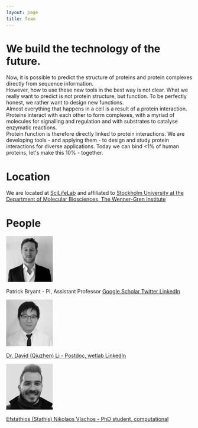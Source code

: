 ```yaml
---
layout: page
title: Team
---
```



# We build the technology of the future.

Now, it is possible to predict the structure of proteins and protein complexes directly from sequence information.
\
However, how to use these new tools in the best way is not clear.
What we really want to predict is not protein structure, but function.
To be perfectly honest, we rather want to design new functions.
\
Almost everything that happens in a cell is a result of a protein interaction.
Proteins interact with each other to form complexes, with a myriad of molecules for signalling and regulation
and with substrates to catalyse enzymatic reactions.
\
Protein function is therefore directly linked to protein interactions.
We are developing tools - and applying them - to design and study protein interactions
for diverse applications. Today we can bind <1% of human proteins, let's make this 10% - together.

# Location
We are located at [SciLifeLab](https://www.scilifelab.se) and affiliated to [Stockholm University at the Department of Molecular Biosciences, The Wenner-Gren Institute](https://www.su.se/department-of-molecular-biosciences-the-wenner-gren-institute/)


# People

<img src="./assets/patrick_portrait.jpeg" width="25%" height="25%"  />

Patrick Bryant - PI, Assistant Professor
<a href="https://scholar.google.com/citations?user=KPlaFQQAAAAJ&hl=sv&oi=ao"> Google Scholar
<a href="https://twitter.com/Patrick18287926"> Twitter
<a href="https://www.linkedin.com/in/patrick-bryant-phd/"> LinkedIn




<img src="./assets/david_portrait.jpeg" width="25%" height="25%"  />

Dr. David (Qiuzhen) Li - Postdoc, wetlab
<a href="https://www.linkedin.com/in/qiuzhen-li-0bb250174/"> LinkedIn


<img src="./assets/ENV_portrait.jpeg" width="25%" height="25%"  />

Efstathios (Stathis) Nikolaos Vlachos - PhD student, computational
